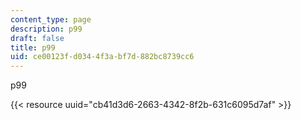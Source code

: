 ```yaml
---
content_type: page
description: p99
draft: false
title: p99
uid: ce00123f-d034-4f3a-bf7d-882bc8739cc6
---
```

p99

{{< resource uuid="cb41d3d6-2663-4342-8f2b-631c6095d7af" >}}